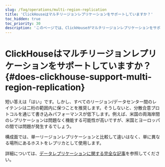 ```yaml
---
slug: /faq/operations/multi-region-replication
title: 'ClickHouseはマルチリージョンレプリケーションをサポートしていますか？'
toc_hidden: true
toc_priority: 30
description: 'このページでは、ClickHouseがマルチリージョンレプリケーションをサポートしているかどうかを回答します'
---
```



# ClickHouseはマルチリージョンレプリケーションをサポートしていますか？ {#does-clickhouse-support-multi-region-replication}

短い答えは「はい」です。しかし、すべてのリージョン/データセンター間のレイテンシは二桁の範囲内に保つことを推奨します。そうしないと、分散合意プロトコルを通じて書き込みパフォーマンスが低下します。例えば、米国の両海岸間のレプリケーションは問題なく機能する可能性が高いですが、米国とヨーロッパの間では問題が発生するでしょう。

構成面では、単一リージョンレプリケーションと比較して違いはなく、単に異なる場所にあるホストをレプリカとして使用します。

詳細については、[データレプリケーションに関する完全な記事](../../engines/table-engines/mergetree-family/replication.md)を参照してください。
